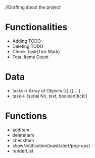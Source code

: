 //Drafting about the project

# Functionalities
- Adding TODO
- Deleting TODO
- Check Task(Tick Mark)
- Total Items Count

# Data
- tasks-> Array of Objects [{},{},...]
- task-> {serial No, text, boolean(tick)}

# Functions
- addItem
- deleteItem
- checkItem
- showNotification(toast/alert/pop-ups)
- renderList
